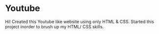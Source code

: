 # Youtube
Hi! Created this Youtube like website using only HTML &amp; CSS. Started this project inorder to brush up my HTML/ CSS skills.
